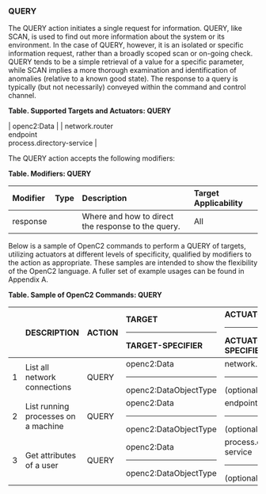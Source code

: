 ### QUERY
The QUERY action initiates a single request for information.
QUERY, like SCAN, is used to find out more information about the system or its environment.  In the case of QUERY, however, it is an isolated or specific information request, rather than a broadly scoped scan or on-going check.  QUERY tends to be a simple retrieval of a value for a specific parameter, while SCAN implies a more thorough examination and identification of anomalies (relative to a known good state).   The response to a query is typically (but not necessarily) conveyed within the command and control channel.

**Table. Supported Targets and Actuators: QUERY**

| openc2:Data |  | network.router<br>endpoint<br>process.directory-service | 

The QUERY action accepts the following modifiers:

**Table. Modifiers: QUERY**

| Modifier | Type | Description | Target Applicability | 
| :--- | :--- | :--- | :--- | 
| response |  | Where and how to direct the response to the query. | All | 

Below is a sample of OpenC2 commands to perform a QUERY of targets, utilizing actuators at different levels of specificity, qualified by modifiers to the action as appropriate. These samples are intended to show the flexibility of the OpenC2 language. A fuller set of example usages can be found in Appendix A.

**Table. Sample of OpenC2 Commands: QUERY**

|  | DESCRIPTION | ACTION | TARGET<hr>TARGET-SPECIFIER | ACTUATOR<hr>ACTUATOR-SPECIFIER | MODIFIER | 
| :--- | :--- | :--- | :--- | :--- | :--- | 
| 1 | List all network connections | QUERY | openc2:Data<hr>openc2:DataObjectType | network.router<hr>(optional) | response | 
| 2 | List running processes on a machine | QUERY | openc2:Data<hr>openc2:DataObjectType | endpoint<hr>(optional) | response | 
| 3 | Get attributes of a user | QUERY | openc2:Data<hr>openc2:DataObjectType | process.directory-service<hr>(optional) | response | 
